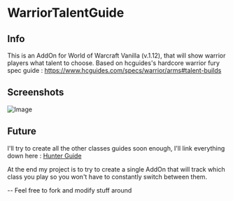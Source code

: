 # WarriorTalentGuide
## Info
This is an AddOn for World of Warcraft Vanilla (v.1.12), that will show warrior players what talent to choose.
Based on hcguides's hardcore warrior fury spec guide : https://www.hcguides.com/specs/warrior/arms#talent-builds

## Screenshots
![Image](https://github.com/user-attachments/assets/6488c8ad-6d74-4141-a0e5-180b6a68d05f)

## Future
I'll try to create all the other classes guides soon enough, I'll link everything down here :
[Hunter Guide](https://github.com/rmarc29/HunterTalentGuide)

At the end my project is to try to create a single AddOn that will track which class you play so you won't have to constantly switch between them.

-- Feel free to fork and modify stuff around

